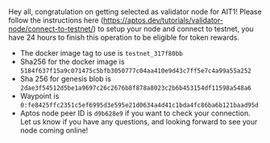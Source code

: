 Hey all, congratulation on getting selected as validator node for AIT1! Please follow the instructions here (https://aptos.dev/tutorials/validator-node/connect-to-testnet/) to setup your node and connect to testnet, you have 24 hours to finish this operation to be eligible for token rewards.
- The docker image tag to use is `testnet_317f80bb`
- Sha256 for the docker image is `5184f637f15a9c071475c5bfb3050777c04aa410e9d43c7ff5e7c4a99a55a252`
- Sha 256 for genesis blob is `2dae3f54512d5be1a9697c26c2676b8f878a8023c2b6b453154df11598a548a6`
- Waypoint is `0:fe8425ffc2351c5ef6995d3e595e21d0634a4d41c1bda4fc86ba6b121baad95d`
- Aptos node peer ID is `d9b628e9` if you want to check your connection.
Let us know if you have any questions, and looking forward to see your node coming online!
